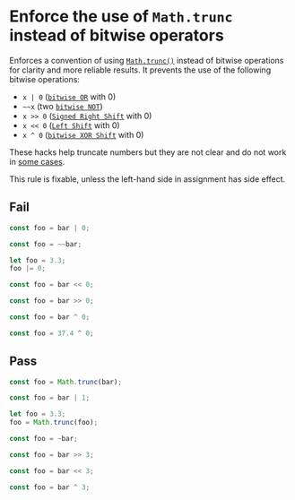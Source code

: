 # Enforce the use of `Math.trunc` instead of bitwise operators

Enforces a convention of using [`Math.trunc()`](https://developer.mozilla.org/en-US/docs/Web/JavaScript/Reference/Global_Objects/Math/trunc) instead of bitwise operations for clarity and more reliable results.
It prevents the use of the following bitwise operations:

- `x | 0` ([`bitwise OR`](https://developer.mozilla.org/en-US/docs/Web/JavaScript/Reference/Operators/Bitwise_OR) with 0)
- `~~x` (two [`bitwise NOT`](https://developer.mozilla.org/en-US/docs/Web/JavaScript/Reference/Operators/Bitwise_NOT))
- `x >> 0` ([`Signed Right Shift`](https://developer.mozilla.org/en-US/docs/Web/JavaScript/Reference/Operators/Right_shift) with 0)
- `x << 0` ([`Left Shift`](https://developer.mozilla.org/en-US/docs/Web/JavaScript/Reference/Operators/Left_shift) with 0)
- `x ^ 0` ([`bitwise XOR Shift`](https://developer.mozilla.org/en-US/docs/Web/JavaScript/Reference/Operators/Bitwise_XOR) with 0)

These hacks help truncate numbers but they are not clear and do not work in [some cases](https://stackoverflow.com/a/34706108/11687747).

This rule is fixable, unless the left-hand side in assignment has side effect.

## Fail

```js
const foo = bar | 0;
```

```js
const foo = ~~bar;
```

```js
let foo = 3.3;
foo |= 0;
```

```js
const foo = bar << 0;
```

```js
const foo = bar >> 0;
```

```js
const foo = bar ^ 0;
```

```js
const foo = 37.4 ^ 0;
```

## Pass

```js
const foo = Math.trunc(bar);
```

```js
const foo = bar | 1;
```

```js
let foo = 3.3;
foo = Math.trunc(foo);
```

```js
const foo = ~bar;
```

```js
const foo = bar >> 3;
```

```js
const foo = bar << 3;
```

```js
const foo = bar ^ 3;
```
